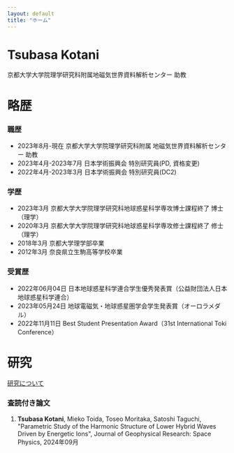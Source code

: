 ```yaml
---
layout: default
title: "ホーム"
---
```


<h1> Tsubasa Kotani </h1>

京都大学大学院理学研究科附属地磁気世界資料解析センター
助教

# 略歴
### 職歴
- 2023年8月-現在 京都大学大学院理学研究科附属 地磁気世界資料解析センター 助教
- 2023年4月-2023年7月 日本学術振興会 特別研究員(PD, 資格変更)
- 2022年4月-2023年3月 日本学術振興会 特別研究員(DC2)
  
### 学歴
- 2023年3月 京都大学大学院理学研究科地球惑星科学専攻博士課程終了 博士（理学）
- 2020年3月 京都大学大学院理学研究科地球惑星科学専攻修士課程終了 修士（理学）
- 2018年3月 京都大学理学部卒業
- 2012年3月 奈良県立生駒高等学校卒業

### 受賞歴
- 2022年06月04日 日本地球惑星科学連合学生優秀発表賞（公益財団法人日本地球惑星科学連合）
- 2023年05月24日 地球電磁気・地球惑星圏学会学生発表賞（オーロラメダル）
- 2022年11月11日 Best Student Presentation Award（31st International Toki Conference）

# 研究
[研究について](./research.md)

### 査読付き論文
1. **Tsubasa Kotani**, Mieko Toida, Toseo Moritaka, Satoshi Taguchi, "Parametric Study of the Harmonic Structure of Lower Hybrid Waves Driven by Energetic Ions", Journal of Geophysical Research: Space Physics, 2024年09月
